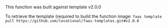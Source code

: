 This function was built against template v2.0.0

To retrieve the template (required to build the function image: `faas template pull https://github.com/locational/faas-templates.git#v2.0.0`